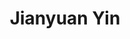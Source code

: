 ---
# Display name

title: Jianyuan Yin
user_groups: ["Graduated Ph.D Students"]



organizations:
- name: 2017-2021 

Interests:
- Multiscale modeling and simulation

---